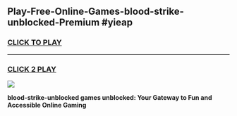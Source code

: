
## Play-Free-Online-Games-blood-strike-unblocked-Premium #yieap
<h3>
<a href="https://premium.freeplayer.one?title=blood-strike-unblocked&ref=8M">CLICK TO PLAY</a></h3>
<hr>

<h3>
<a href="https://premium.freeplayer.one?title=blood-strike-unblocked&ref=8M">CLICK 2 PLAY</a>
  
</h3>

<a href="https://premium.freeplayer.one?title=blood-strike-unblocked&ref=8M"><img src="https://clearcache.store/games.png"></a>


**blood-strike-unblocked games unblocked: Your Gateway to Fun and Accessible Online Gaming**
